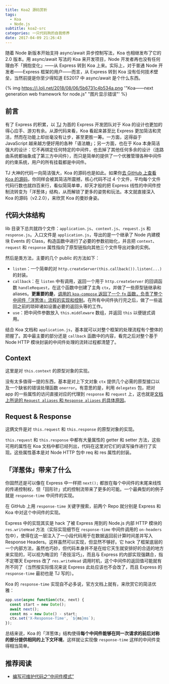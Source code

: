 ```yaml
---
title: Koa2 源码赏析
tags:
  - Koa
  - Node.js
subtitle: koa2-src
categories: 一只代码狗的自我修养
date: 2017-04-09 21:26:43
---
```


随着 Node 新版本开始支持 async/await 异步控制写法，Koa 也相继发布了它的 2.0 版本。用 async/await 写法的 Koa 来开发项目，Node 开发者再也没有任何理由不「拥抱变化」——从 Express 转到 Koa 上来。实际上，对于普通 Node 开发者——Express 框架的用户——而言，从 Express 转到 Koa 没有任何技术壁垒，当然前提是你至少得知道 ES2017 中 async/await 是个什么东西。

{% img https://i.loli.net/2018/08/06/5b6731c4b534a.png '"Koa——next generation web framework for node.js" "图片显示错误"' %}

<!-- more -->

## 前言

有了 Express 的积累，以 [TJ](https://github.com/tj) 为首的 Express 开发团队对于 Koa 的设计也更加的得心应手、游刃有余。从源代码来看，Koa 看起来甚至比 Express 更加简洁和灵活，然而在功能上却丝毫没有让步，甚至更胜一筹。一方面，这得益于 JavaScript 越来越方便好用的各种「语法糖」；另一方面，也在于 Koa 本身简洁强大的设计：它不再绑定任何特定的中间件，也去掉了其他任何多余的设计（连路由系统都抽象成了第三方中间件），而只是简单的提供了一个优雅管理各种中间件的约束系统，用户的所有挂载都是中间件。

TJ 大神的代码一向简洁强大，Koa 的源码也是如此。如果你[去 GitHub 上查看 Koa 的源码](https://github.com/koajs/koa)，你同样会被其简洁所震撼，核心代码不过 4 个文件，平均每个文件代码行数也就四百来行，看似简简单单，却天才般的把 Express 线性的中间件控制流转变为「洋葱体」结构，从而解锁了更多的姿势和玩法。本文就直接深入 Koa 的源码（v2.2.0），来欣赏 Koa 的曼妙身姿。

## 代码大体结构

lib 目录下总共就四个文件：`application.js`、`context.js`、`request.js` 和 `response.js`。入口文件是 `application.js`，导出的是一个继承了 Node 内建模块 Events 的 Class，构造函数中进行了必要的参数初始化，并且把 `context`、`request` 和 `response` 属性指向了原型链指向其他三个文件导出对象的实例。

然后是类方法，主要的几个 public 的方法如下：

- `listen`：一个简单的对 `http.createServer(this.callback()).listen(...)` 的封装。
- `callback`：在 `listen` 中有调用，返回一个用于 `http.createServer` 的回调函数 `handleRequest`，在这个函数中创建了主角 `ctx`，并做了一些原型链继承和 aliases。**更重要的是**，[调用的 `koa-compose` 返回了一个 `fn` 函数，负责了整个中间件「洋葱体」流程的实现和控制](https://github.com/koajs/compose/blob/master/index.js)。在所有中间件执行完之后，做了一些返回之前的琐碎诸如设置必要的返回头等的工作。
- `use`：把中间件参数放入 `this.middleware` 数组，并返回 `this` 以便链式调用。

结合 Koa 文档和 `application.js`，基本就可以对整个框架的处理流程有个整体的把握了。其中最主要的部分还是 `callback` 函数中的内容，看完之后对整个基于 Node HTTP 模块封装的中间件处理的流转过程都清楚了。

## Context

这里是对 `this.context` 的原型对象的实现。

没有太多值得一提的东西，基本是对上下文对象 `ctx` 提供几个必需的原型接口以及一个缺省的错误处理函数 `onerror`。有意思的是，利用 `delegates` 包，把对 app 的一些属性的访问直接对应的代理到 `response` 和 `request` 上，这也就是[文档上所说的 `Request aliases` 和 `Response aliases` 的具体原因](http://koajs.com/#request-aliases)。

## Request & Response

这俩文件是对 `this.request` 和 `this.response` 的原型对象的实现。

`this.request` 和 `this.response` 中都有大量属性的 getter 和 setter 方法，这些可用的属性在 Koa 文档中都已经列出，代码在这里对它们的读写操作进行了实现。这些属性基本是对 Node HTTP 包中 req 和 res 属性的封装。

## 「洋葱体」带来了什么

你固然还是可以像在 Express 中一样把 `next();` 都放在每个中间件的末尾来线性的传递控制权，但「回形针」式的控制流带来了更多的可能。一个最典型的的例子就是 `response-time` 中间件的实现。

在 GitHub 上用 `response-time` 关键字搜索，前两个 Repo 就分别是 Express 和 Koa 中对这个中间件的实现。

Express 中的实现其实是 hack 了被 Express 用到的 Node.js 内部 HTTP 模块的 `res.writeHead` 方法（实际实现细节在 `response-time` 中间件调用的 `on-headers` 包中），使得在这一层注入了一小段代码用于在数据返回前计算时间差并写入 Response Headers。这样虽然可以实现，但显然不够好。它 hack 了框架底层的一个内部方法，虽然也巧妙，但代码本身并不是在给它天生就安排好的合适的地方来实现的，可以视为晦涩的「奇技淫巧」，而且与 Express 的内部实现强耦合，指不定哪天 Express 改了 `res.writeHead` 调用时机，这个中间件的返回值可能就有所不同了（当然按实际情况来说 Express 此处应该也不会改了，而且 Express 的 `response-time` 最初也是 TJ 写的）。

Koa 的 `response-time` 实现自不必多说，官方文档上就有，来欣赏它的简洁优雅：

```js
app.use(async function(ctx, next) {
  const start = new Date();
  await next();
  const ms = new Date() - start;
  ctx.set('X-Response-Time', `${ms}ms`);
});
```

总结来说，Koa 的「洋葱体」结构使得**每个中间件能够在同一次请求的前后对称的部分提供相同的上下文环境**，这样就让实现像 `response-time` 这样的中间件变得相当简单。

## 推荐阅读

- [编写可维护代码之“中间件模式”](https://zhuanlan.zhihu.com/p/26063036)
